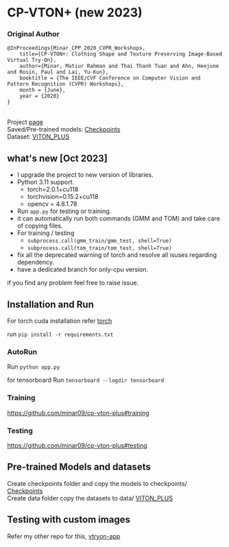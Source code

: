 # CP-VTON+ (new 2023)

### Original Author
```
@InProceedings{Minar_CPP_2020_CVPR_Workshops,
	title={CP-VTON+: Clothing Shape and Texture Preserving Image-Based Virtual Try-On},
	author={Minar, Matiur Rahman and Thai Thanh Tuan and Ahn, Heejune and Rosin, Paul and Lai, Yu-Kun},
	booktitle = {The IEEE/CVF Conference on Computer Vision and Pattern Recognition (CVPR) Workshops},
	month = {June},
	year = {2020}
}
```

<br/>Project [page](https://minar09.github.io/cpvtonplus/)
<br/>Saved/Pre-trained models: [Checkpoints](https://1drv.ms/u/s!Ai8t8GAHdzVUiQA-o3C7cnrfGN6O?e=EaRiFP)
<br/>Dataset: [VITON_PLUS](https://1drv.ms/u/s!Ai8t8GAHdzVUiQQYX0azYhqIDPP6?e=4cpFTI)

## what's new [Oct 2023] 
- I upgrade the project to new version of libraries.
- Python 3.11 support.
  - torch=2.0.1+cu118
  - torchvision=0.15.2+cu118
  - opencv = 4.8.1.78
- Run `app.py` for testing or training. 
- it can automatically run both commands (GMM and TOM) and take care of copying files. 
- For training / testing 
  - `subprocess.call(gmm_train/gmm_test, shell=True)`
  - `subprocess.call(tom_train/tom_test, shell=True)`
- fix all the deprecated warning of torch and resolve all isuses regarding dependency.
- have a dedicated branch for only-cpu version.

if you find any problem feel free to raise issue.


## Installation and Run
For torch cuda installation refer [torch](https://pytorch.org/get-started/locally/)

run `pip install -r requirements.txt`

### AutoRun
Run `python app.py`

for tensorboard Run `tensorboard --logdir tensorboard`

### Training
https://github.com/minar09/cp-vton-plus#training
### Testing
https://github.com/minar09/cp-vton-plus#testing

## Pre-trained Models and datasets

Create checkpoints folder and copy the models to checkpoints/ [Checkpoints](https://1drv.ms/u/s!Ai8t8GAHdzVUiQA-o3C7cnrfGN6O?e=EaRiFP)\
Create data folder copy the datasets to data/ [VITON_PLUS](https://1drv.ms/u/s!Ai8t8GAHdzVUiQQYX0azYhqIDPP6?e=4cpFTI)


## Testing with custom images

Refer my other repo for this, [vtryon-app](https://github.com/ARajgor/vtryon-app)

